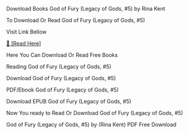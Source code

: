 Download Books God of Fury (Legacy of Gods, #5) by Rina Kent

To Download Or Read God of Fury (Legacy of Gods, #5)

Visit Link Bellow

[📖 [Read Here]](https://eibooknade.web.app/stepchildbutterfly/197769061-god-of-fury)

Here You Can Download Or Read Free Books

Reading God of Fury (Legacy of Gods, #5)

Download God of Fury (Legacy of Gods, #5)

PDF/Ebook God of Fury (Legacy of Gods, #5)

Download EPUB God of Fury (Legacy of Gods, #5)

Now You ready to Read Or Download God of Fury (Legacy of Gods, #5)

God of Fury (Legacy of Gods, #5) by (Rina Kent) PDF Free Download


